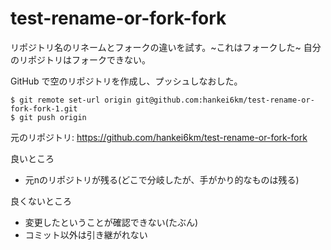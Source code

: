 # test-rename-or-fork-fork
リポジトリ名のリネームとフォークの違いを試す。~これはフォークした~
自分のリポジトリはフォークできない。

GitHub で空のリポジトリを作成し、プッシュしなおした。
 ```
$ git remote set-url origin git@github.com:hankei6km/test-rename-or-fork-fork-1.git
$ git push origin
```

元のリポジトリ: https://github.com/hankei6km/test-rename-or-fork-fork

良いところ 
 
- 元nのリポジトリが残る(どこで分岐したが、手がかり的なものは残る)
 
良くないところ 
 
- 変更したということが確認できない(たぶん) 
- コミット以外は引き継がれない
